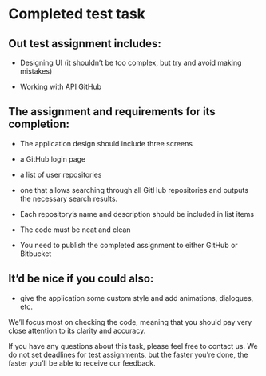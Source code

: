 
# Completed test task 

## Out test assignment includes:

* Designing UI (it shouldn’t be too complex, but try and avoid making
mistakes)

* Working with API GitHub

## The assignment and requirements for its completion:

* The application design should include three screens

* a GitHub login page

* a list of user repositories

* one that allows searching through all GitHub repositories and
outputs the necessary search results.

* Each repository’s name and description should be included in list
items

* The code must be neat and clean

* You need to publish the completed assignment to either GitHub or
Bitbucket

## It’d be nice if you could also:

* give the application some custom style and add animations,
dialogues, etc.

We’ll focus most on checking the code, meaning that you should pay very
close attention to its clarity and accuracy.

If you have any questions about this task, please feel free to contact us.
We do not set deadlines for test assignments, but the faster you’re done,
the faster you’ll be able to receive our feedback. 
